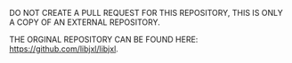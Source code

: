 DO NOT CREATE A PULL REQUEST FOR THIS REPOSITORY, THIS IS ONLY A COPY OF AN EXTERNAL REPOSITORY.

THE ORGINAL REPOSITORY CAN BE FOUND HERE: https://github.com/libjxl/libjxl.